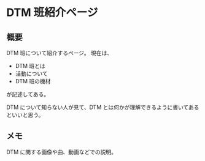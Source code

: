 # DTM 班紹介ページ

## 概要

DTM 班について紹介するページ。
現在は、

-   DTM 班とは
-   活動について
-   DTM 班の機材

が記述してある。

DTM について知らない人が見て、DTM とは何かが理解できるように書いてあるといいと思う。

## メモ

DTM に関する画像や曲、動画などでの説明。
